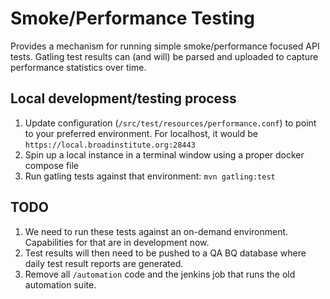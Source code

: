 # Smoke/Performance Testing

Provides a mechanism for running simple smoke/performance focused API tests. 
Gatling test results can (and will) be parsed and uploaded to capture performance
statistics over time.

## Local development/testing process

1. Update configuration (`/src/test/resources/performance.conf`) to point to your preferred environment. For localhost, it would be `https://local.broadinstitute.org:28443` 
2. Spin up a local instance in a terminal window using a proper docker compose file
3. Run gatling tests against that environment: `mvn gatling:test`

## TODO
1. We need to run these tests against an on-demand environment. Capabilities for that are in development now.
2. Test results will then need to be pushed to a QA BQ database where daily test result reports are generated.
3. Remove all `/automation` code and the jenkins job that runs the old automation suite.